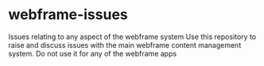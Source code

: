# webframe-issues
Issues relating to any aspect of the webframe system
Use this repository to raise and discuss issues with the main webframe content management system.
Do not use it for any of the webframe apps
